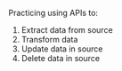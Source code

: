 Practicing using APIs to:
1. Extract data from source
2. Transform data
3. Update data in source
4. Delete data in source